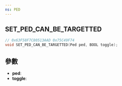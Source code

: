 ```yaml
---
ns: PED
---
```

## SET_PED_CAN_BE_TARGETTED

```c
// 0x63F58F7C80513AAD 0x75C49F74
void SET_PED_CAN_BE_TARGETTED(Ped ped, BOOL toggle);
```


## 參數
* **ped**: 
* **toggle**: 

